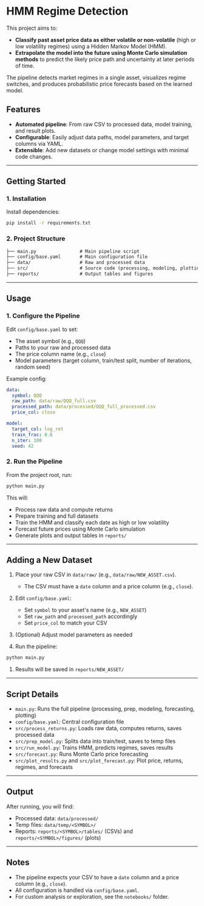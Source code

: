 
# HMM Regime Detection

This project aims to:

- **Classify past asset price data as either volatile or non-volatile** (high or low volatility regimes) using a Hidden Markov Model (HMM).
- **Extrapolate the model into the future using Monte Carlo simulation methods** to predict the likely price path and uncertainty at later periods of time.

The pipeline detects market regimes in a single asset, visualizes regime switches, and produces probabilistic price forecasts based on the learned model.

## Features

- **Automated pipeline**: From raw CSV to processed data, model training, and result plots.
- **Configurable**: Easily adjust data paths, model parameters, and target columns via YAML.
- **Extensible**: Add new datasets or change model settings with minimal code changes.

---

## Getting Started

### 1. Installation

Install dependencies:

```bash
pip install -r requirements.txt
```

### 2. Project Structure

```txt
├── main.py                # Main pipeline script
├── config/base.yaml       # Main configuration file
├── data/                  # Raw and processed data
├── src/                   # Source code (processing, modeling, plotting)
├── reports/               # Output tables and figures
```

---

## Usage

### 1. Configure the Pipeline

Edit `config/base.yaml` to set:

- The asset symbol (e.g., `QQQ`)
- Paths to your raw and processed data
- The price column name (e.g., `close`)
- Model parameters (target column, train/test split, number of iterations, random seed)

Example config:

```yaml
data:
  symbol: QQQ
  raw_path: data/raw/QQQ_full.csv
  processed_path: data/processed/QQQ_full_processed.csv
  price_col: close

model:
  target_col: log_ret
  train_frac: 0.6
  n_iter: 100
  seed: 42
```

### 2. Run the Pipeline

From the project root, run:

```bash
python main.py
```

This will:

- Process raw data and compute returns
- Prepare training and full datasets
- Train the HMM and classify each date as high or low volatility
- Forecast future prices using Monte Carlo simulation
- Generate plots and output tables in `reports/`

---

## Adding a New Dataset

1. Place your raw CSV in `data/raw/` (e.g., `data/raw/NEW_ASSET.csv`).

   - The CSV must have a `date` column and a price column (e.g., `close`).

2. Edit `config/base.yaml`:

   - Set `symbol` to your asset's name (e.g., `NEW_ASSET`)
   - Set `raw_path` and `processed_path` accordingly
   - Set `price_col` to match your CSV

3. (Optional) Adjust model parameters as needed
4. Run the pipeline:

  ```bash
  python main.py
  ```

1. Results will be saved in `reports/NEW_ASSET/`

---

## Script Details

- `main.py`: Runs the full pipeline (processing, prep, modeling, forecasting, plotting)
- `config/base.yaml`: Central configuration file
- `src/process_returns.py`: Loads raw data, computes returns, saves processed data
- `src/prep_model.py`: Splits data into train/test, saves to temp files
- `src/run_model.py`: Trains HMM, predicts regimes, saves results
- `src/forecast.py`: Runs Monte Carlo price forecasting
- `src/plot_results.py` and `src/plot_forecast.py`: Plot price, returns, regimes, and forecasts

---

## Output

After running, you will find:

- Processed data: `data/processed/`
- Temp files: `data/temp/<SYMBOL>/`
- Reports: `reports/<SYMBOL>/tables/` (CSVs) and `reports/<SYMBOL>/figures/` (plots)

---

## Notes

- The pipeline expects your CSV to have a `date` column and a price column (e.g., `close`).
- All configuration is handled via `config/base.yaml`.
- For custom analysis or exploration, see the `notebooks/` folder.
